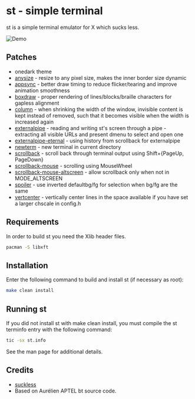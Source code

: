 # st - simple terminal

st is a simple terminal emulator for X which sucks less.

![Demo](./demo.gif)


## Patches

- onedark theme
- [anysize](https://st.suckless.org/patches/anysize/) - resize to any pixel size, makes the inner border size dynamic
- [appsync](https://st.suckless.org/patches/sync/) - better draw timing to reduce flicker/tearing and improve animation smoothness
- [boxdraw](https://st.suckless.org/patches/boxdraw/) - proper rendering of lines/blocks/braille characters for gapless alignment
- [column](https://github.com/juliusHuelsmann/st-history-vim/tree/patch_column) - when shrinking the width of the window, invisible content is kept instead of removed, such that it becomes visible when the width is increased again
- [externalpipe](https://st.suckless.org/patches/externalpipe/) - reading and writing st's screen through a pipe - extracting all visible URLs and present dmenu to select and open one
- [externalpipe-eternal](https://st.suckless.org/patches/externalpipe/) - using history from scrollback for externalpipe
- [newterm](https://st.suckless.org/patches/newterm/) - new terminal in current directory
- [scrollback](https://st.suckless.org/patches/scrollback/) - scroll back through terminal output using Shift+{PageUp, PageDown}
- [scrollback-mouse](https://st.suckless.org/patches/scrollback/) - scrolling using MouseWheel
- [scrollback-mouse-altscreen](https://st.suckless.org/patches/scrollback/) -  allow scrollback only when not in MODE_ALTSCREEN
- [spoiler](https://st.suckless.org/patches/spoiler/) - use inverted defaultbg/fg for selection when bg/fg are the same
- [vertcenter](https://st.suckless.org/patches/vertcenter/) - vertically center lines in the space available if you have set a larger chscale in config.h


## Requirements

In order to build st you need the Xlib header files.

```bash
pacman -S libxft
```


## Installation

Enter the following command to build and install st (if
necessary as root):

```bash
make clean install
```

## Running st

If you did not install st with make clean install, you must compile
the st terminfo entry with the following command:

```bash
tic -sx st.info
```

See the man page for additional details.


## Credits

- [suckless](https://st.suckless.org/)
- Based on Aurélien APTEL <aurelien dot aptel at gmail dot com> bt source code.
